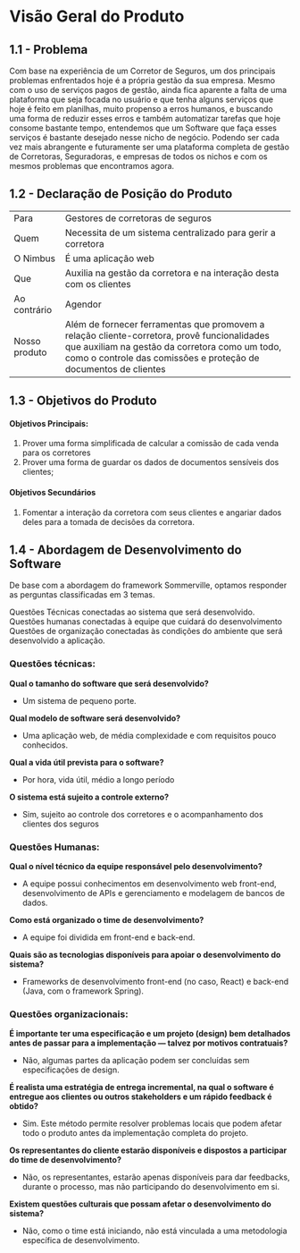 # Visão Geral do Produto

## 1.1 - Problema

 Com base na experiência de um Corretor de Seguros, um dos principais problemas enfrentados hoje é a própria gestão da sua empresa. Mesmo com o uso de serviços pagos de gestão, ainda fica aparente a falta de uma plataforma que seja focada no usuário e que tenha alguns serviços que hoje é feito em planilhas, muito propenso a erros humanos, e buscando uma forma de reduzir esses erros e também automatizar tarefas que hoje consome bastante tempo, entendemos que um Software que faça esses serviços é bastante desejado nesse nicho de negócio. Podendo ser cada vez mais abrangente e futuramente ser uma plataforma completa de gestão de Corretoras, Seguradoras, e empresas de todos os nichos e com os mesmos problemas que encontramos agora.

## 1.2 - Declaração de Posição do Produto

|||
|------|-----------------------------------|
| Para | Gestores de corretoras de seguros |
| Quem | Necessita de um sistema centralizado para gerir a corretora |
| O Nimbus | É uma aplicação web |
| Que | Auxilia na gestão da corretora e na interação desta com os clientes |
| Ao contrário | Agendor |
| Nosso produto | Além de fornecer ferramentas que promovem a relação cliente-corretora, provê funcionalidades que auxiliam na gestão da corretora como um todo, como o controle das comissões e proteção de documentos de clientes |

## 1.3 - Objetivos do Produto

#### Objetivos Principais:

1. Prover uma forma simplificada de calcular a comissão de cada venda para os corretores  
2. Prover uma forma de guardar os dados de documentos sensíveis dos clientes;

#### Objetivos Secundários 

1. Fomentar a interação da corretora com seus clientes e angariar dados deles para a tomada de decisões da corretora.

## 1.4 - Abordagem de Desenvolvimento do Software

De base com a abordagem do framework Sommerville, optamos responder as perguntas classificadas em 3 temas. 

Questões Técnicas conectadas ao sistema que será desenvolvido.
Questões humanas conectadas à equipe que cuidará do desenvolvimento
Questões de organização conectadas às condições do ambiente que será desenvolvido a aplicação.

### Questões técnicas:

**Qual o tamanho do software que será desenvolvido?**

 - Um sistema de pequeno porte.

**Qual modelo de software será desenvolvido?**

- Uma aplicação web, de média complexidade e com requisitos pouco conhecidos.

**Qual a vida útil prevista para o software?**

- Por hora, vida útil, médio a longo período

**O sistema está sujeito a controle externo?**

- Sim, sujeito ao controle dos corretores e o acompanhamento dos clientes dos seguros

### Questões Humanas:

**Qual o nível técnico da equipe responsável pelo desenvolvimento?**

- A equipe possui conhecimentos em desenvolvimento web front-end, desenvolvimento de APIs e gerenciamento e modelagem de bancos de dados.

**Como está organizado o time de desenvolvimento?**

- A equipe foi dividida em front-end e back-end.

**Quais são as tecnologias disponíveis para apoiar o desenvolvimento do sistema?**

- Frameworks de desenvolvimento front-end (no caso, React) e back-end (Java, com o framework Spring).

### Questões organizacionais:

**É importante ter uma especificação e um projeto (design) bem detalhados antes de passar para a implementação — talvez por motivos contratuais?**

- Não, algumas partes da aplicação podem ser concluídas sem especificações de design.

**É realista uma estratégia de entrega incremental, na qual o software é entregue aos clientes ou outros stakeholders e um rápido feedback é obtido?**

- Sim. Este método permite resolver problemas locais que podem afetar todo o produto antes da implementação completa do projeto.

**Os representantes do cliente estarão disponíveis e dispostos a participar do time de desenvolvimento?**

- Não, os representantes, estarão apenas disponíveis para dar feedbacks, durante o processo, mas não participando do desenvolvimento em si.

**Existem questões culturais que possam afetar o desenvolvimento do sistema?**

- Não, como o time está iniciando, não está vinculada a uma metodologia específica de desenvolvimento.
